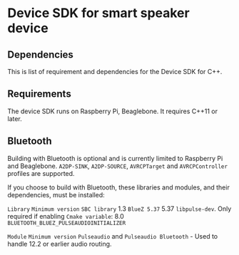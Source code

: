 # Device SDK for smart speaker device
## Dependencies
This is list of requirement and dependencies for the Device SDK for C++.

## Requirements
The device SDK runs on Raspberry Pi, Beaglebone. It requires C++11 or later.

## Bluetooth
Building with Bluetooth is optional and is currently limited to Raspberry Pi and Beaglebone. `A2DP-SINK`,
`A2DP-SOURCE`, `AVRCPTarget` and `AVRCPController` profiles are supported.

If you choose to build with Bluetooth, these libraries and modules, and their dependencies, must be installed:

`Library`                                                   `Minimum version`
`SBC library`                                                     1.3
`BlueZ 5.37`                                                      5.37
`libpulse-dev`. Only required if enabling `Cmake variable`:       8.0
    `BLUETOOTH_BLUEZ_PULSEAUDIOINITIALIZER`

`Module`                                                    `Minimum version`
`Pulseaudio` and `Pulseaudio Bluetooth` - Used to handle        12.2 or earlier
    audio routing.